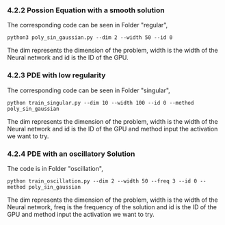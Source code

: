 ### 4.2.2 Possion Equation with a smooth solution

The corresponding code can be seen in Folder "regular",

```
python3 poly_sin_gaussian.py --dim 2 --width 50 --id 0
```

The dim represents the dimension of the problem, width is the width of the Neural network and id is the ID of the GPU.

### 4.2.3  PDE with low regularity

The corresponding code can be seen in Folder "singular",

```
python train_singular.py --dim 10 --width 100 --id 0 --method poly_sin_gaussian
```

The dim represents the dimension of the problem, width is the width of the Neural network and id is the ID of the GPU and method input the activation we want to try.



### 4.2.4 PDE with an oscillatory Solution

The code is in Folder "oscillation",

```
python train_oscillation.py --dim 2 --width 50 --freq 3 --id 0 --method poly_sin_gaussian
```

The dim represents the dimension of the problem, width is the width of the Neural network, freq is the frequency of the solution and id is the ID of the GPU and method input the activation we want to try.

